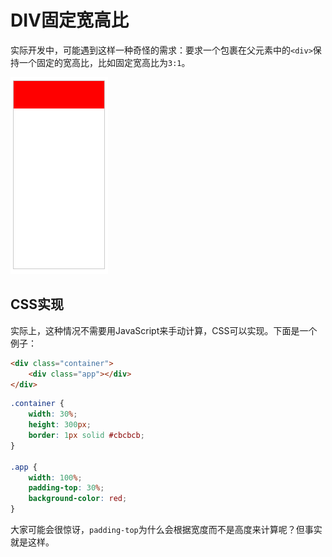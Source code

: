 # DIV固定宽高比

实际开发中，可能遇到这样一种奇怪的需求：要求一个包裹在父元素中的`<div>`保持一个固定的宽高比，比如固定宽高比为`3:1`。

![](res/1.png)

## CSS实现

实际上，这种情况不需要用JavaScript来手动计算，CSS可以实现。下面是一个例子：

```html
<div class="container">
    <div class="app"></div>
</div>
```

```css
.container {
    width: 30%;
    height: 300px;
    border: 1px solid #cbcbcb;
}

.app {
    width: 100%;
    padding-top: 30%;
    background-color: red;
}
```

大家可能会很惊讶，`padding-top`为什么会根据宽度而不是高度来计算呢？但事实就是这样。
